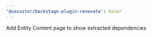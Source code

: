 ```yaml
---
'@secustor/backstage-plugin-renovate': minor
---
```


Add Entity Content page to show extracted dependencies
